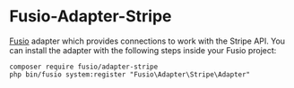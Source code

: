 Fusio-Adapter-Stripe
=====

[Fusio] adapter which provides connections to work with the Stripe API. You can
install the adapter with the following steps inside your Fusio project:

    composer require fusio/adapter-stripe
    php bin/fusio system:register "Fusio\Adapter\Stripe\Adapter"

[Fusio]: https://www.fusio-project.org/
